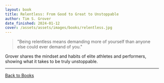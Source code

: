 ```yaml
---
layout: book
title: Relentless: From Good to Great to Unstoppable
author: Tim S. Grover
date_finished: 2024-01-12
cover: /assets/assets/images/books/relentless.jpg
---
```


> "Being relentless means demanding more of yourself than anyone else could ever demand of you."

Grover shares the mindset and habits of elite athletes and performers, showing what it takes to be truly unstoppable.

---

[Back to Books](/books) 